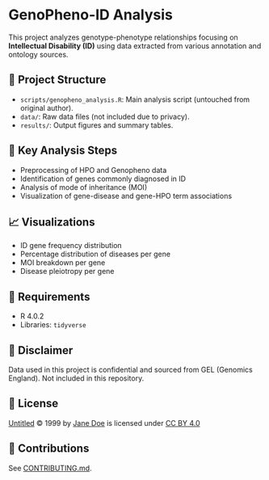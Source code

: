 # GenoPheno-ID Analysis

This project analyzes genotype-phenotype relationships focusing on **Intellectual Disability (ID)** using data extracted from various annotation and ontology sources.

## 📂 Project Structure

- `scripts/genopheno_analysis.R`: Main analysis script (untouched from original author).
- `data/`: Raw data files (not included due to privacy).
- `results/`: Output figures and summary tables.
  
## 🧠 Key Analysis Steps

- Preprocessing of HPO and Genopheno data
- Identification of genes commonly diagnosed in ID
- Analysis of mode of inheritance (MOI)
- Visualization of gene-disease and gene-HPO term associations

## 📈 Visualizations

- ID gene frequency distribution
- Percentage distribution of diseases per gene
- MOI breakdown per gene
- Disease pleiotropy per gene

## 🔧 Requirements

- R 4.0.2
- Libraries: `tidyverse`

## 🚫 Disclaimer

Data used in this project is confidential and sourced from GEL (Genomics England). Not included in this repository.

## 📄 License

<a href="https://creativecommons.org">Untitled</a> © 1999 by <a href="https://creativecommons.org">Jane Doe</a> is licensed under <a href="https://creativecommons.org/licenses/by/4.0/">CC BY 4.0</a><img src="https://mirrors.creativecommons.org/presskit/icons/cc.svg" alt="" style="max-width: 1em;max-height:1em;margin-left: .2em;"><img src="https://mirrors.creativecommons.org/presskit/icons/by.svg" alt="" style="max-width: 1em;max-height:1em;margin-left: .2em;">

## 🤝 Contributions

See [CONTRIBUTING.md](./CONTRIBUTING.md).
